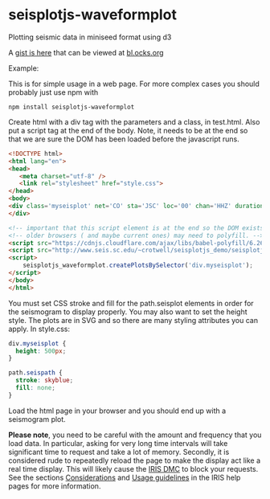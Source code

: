 # seisplotjs-waveformplot
Plotting seismic data in miniseed format using d3

A [gist is here](https://gist.github.com/crotwell/27eadb025d22c21b9098f4aeb7d72316)
that can be viewed at [bl.ocks.org](http://bl.ocks.org/crotwell/27eadb025d22c21b9098f4aeb7d72316)

Example:

This is for simple usage in a web page. For more complex cases you should probably just use npm with

```
npm install seisplotjs-waveformplot
```

Create html with a div tag with the parameters and a class, in test.html. Also put a script tag at the end of the body. Note, it needs to be at the end so that we are sure the DOM has been loaded before the javascript runs.

```html
<!DOCTYPE html>
<html lang="en">
<head>
   <meta charset="utf-8" />
   <link rel="stylesheet" href="style.css">
</head>
<body>
<div class='myseisplot' net='CO' sta='JSC' loc='00' chan='HHZ' duration='360'>
</div>

<!-- important that this script element is at the end so the DOM exists before it runs. -->
<!-- older browsers ( and maybe current ones) may need to polyfill. -->
<script src="https://cdnjs.cloudflare.com/ajax/libs/babel-polyfill/6.26.0/polyfill.min.js"></script>
<script src="http://www.seis.sc.edu/~crotwell/seisplotjs_demo/seisplotjs-waveformplot/example/seisplotjs_waveformplot_1.2.3_standalone.js"></script>
<script>
    seisplotjs_waveformplot.createPlotsBySelector('div.myseisplot');
</script>
</body>
</html>
```

You must set CSS stroke and fill for the path.seisplot elements
in order for the seismogram to display properly. You may also want to set
the height style. The plots are in SVG and so there are many styling attributes you
can apply. In style.css:

```css
div.myseisplot {
  height: 500px;
}

path.seispath {
  stroke: skyblue;
  fill: none;
}
```

Load the html page in your browser and you should end up with a seismogram plot.

**Please note**, you need to be careful with the amount and frequency that you load data. In particular, asking for very long time intervals will take significant time to request and take a lot of memory. Secondly, it is considered rude to repeatedly reload the page to make the display act like a real time display. This will likely cause the [IRIS DMC](http://service.iris.edu/fdsnws/dataselect/docs/1/help/) to block your requests. See the sections
[Considerations](http://service.iris.edu/fdsnws/dataselect/docs/1/help/#considerations)
and [Usage guidelines](http://ds.iris.edu/ds/nodes/dmc/services/usage/)
in the IRIS help pages for more information.
